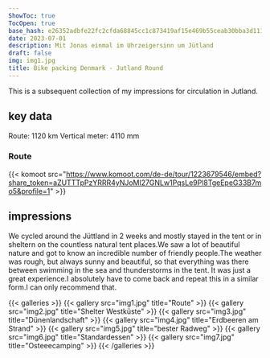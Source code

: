 ```yaml
---
ShowToc: true
TocOpen: true
base_hash: e26352adbfe22fc2cfda68845cc1c873419af15e469b55ceab30bba3d111a4f5
date: 2023-07-01
description: Mit Jonas einmal im Uhrzeigersinn um Jütland
draft: false
img: img1.jpg
title: Bike packing Denmark - Jutland Round
---
```


This is a subsequent collection of my impressions for circulation in Jutland.

## key data
Route: 1120 km
Vertical meter: 4110 mm

### Route
{{< komoot src="https://www.komoot.com/de-de/tour/1223679546/embed?share_token=aZUTTTpPzYRRR4yNJoMl27GNLw1PqsLe9Pl8TgeEpeG33B7mo5&profile=1" >}}

## impressions
We cycled around the Jüttland in 2 weeks and mostly stayed in the tent or in sheltern on the countless natural tent places.We saw a lot of beautiful nature and got to know an incredible number of friendly people.The weather was rough, but always sunny and beautiful, so that everything was there between swimming in the sea and thunderstorms in the tent.
It was just a great experience.I absolutely have to come back and repeat this in a similar form.I can only recommend that.


{{< galleries >}}
{{< gallery src="img1.jpg" title="Route" >}}
{{< gallery src="img2.jpg" title="Shelter Westküste" >}}
{{< gallery src="img3.jpg" title="Dünenlandschaft" >}}
{{< gallery src="img4.jpg" title="Erdbeeren am Strand" >}}
{{< gallery src="img5.jpg" title="bester Radweg" >}}
{{< gallery src="img6.jpg" title="Standardessen" >}}
{{< gallery src="img7.jpg" title="Osteeecamping" >}}
{{< /galleries >}}